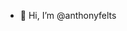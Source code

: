 - 👋 Hi, I’m @anthonyfelts

<!---
- 👀 I’m interested in 
- 🌱 I’m currently learning ...
- 💞️ I’m looking to collaborate on ...
- 📫 How to reach me ...
--->

<!---
anthonyfelts/anthonyfelts is a ✨ special ✨ repository because its `README.md` (this file) appears on your GitHub profile.
You can click the Preview link to take a look at your changes.
--->

